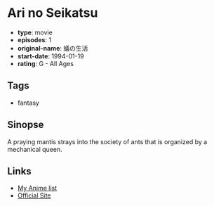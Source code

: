 # Ari no Seikatsu

-   **type**: movie
-   **episodes**: 1
-   **original-name**: 蟻の生活
-   **start-date**: 1994-01-19
-   **rating**: G - All Ages

## Tags

-   fantasy

## Sinopse

A praying mantis strays into the society of ants that is organized by a mechanical queen.

## Links

-   [My Anime list](https://myanimelist.net/anime/7633/Ari_no_Seikatsu)
-   [Official Site](http://www.otomeru.com/cube9/)
